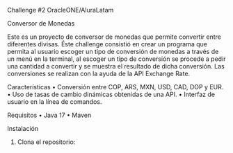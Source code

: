 Challenge #2 OracleONE/AluraLatam

Conversor de Monedas

Este es un proyecto de conversor de monedas que permite convertir entre diferentes divisas. Éste challenge consistió en crear un programa que permita al usuario escoger un tipo de conversión de monedas a través de un menú en la terminal, al escoger un tipo de conversión se procede a pedir una cantidad a convertir y se muestra el resultado de dicha conversión. Las conversiones se realizan con la ayuda de la API Exchange Rate.

Características
•	Conversión entre COP, ARS, MXN, USD, CAD, DOP y EUR.
•	Uso de tasas de cambio dinámicas obtenidas de una API.
•	Interfaz de usuario en la línea de comandos.

Requisitos
•	Java 17
•	Maven

Instalación
1.	Clona el repositorio: 
